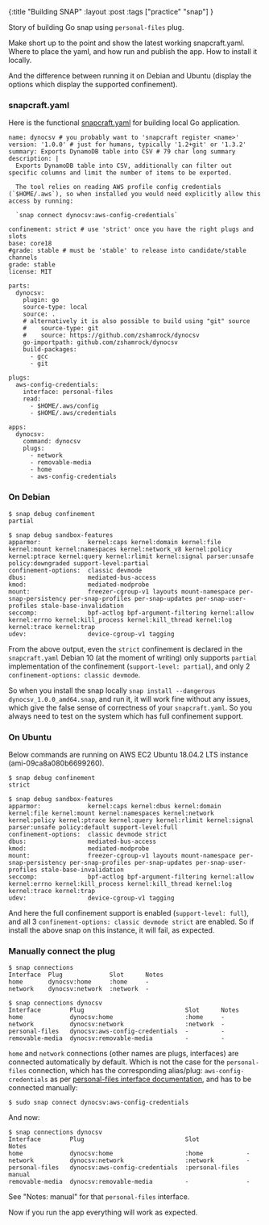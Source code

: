 {:title "Building SNAP"
:layout :post
:tags ["practice" "snap"]
}

Story of building Go snap using `personal-files` plug.

Make short up to the point and show the latest working snapcraft.yaml. Where to place the yaml, and how run and publish the app. How to install it locally.

And the difference between running it on Debian and Ubuntu (display the options which display the supported confinement).

### snapcraft.yaml

Here is the functional [snapcraft.yaml](https://github.com/zshamrock/dynocsv/blob/master/snap/snapcraft.yaml) for building local Go application. 

```
name: dynocsv # you probably want to 'snapcraft register <name>'
version: '1.0.0' # just for humans, typically '1.2+git' or '1.3.2'
summary: Exports DynamoDB table into CSV # 79 char long summary
description: |
  Exports DynamoDB table into CSV, additionally can filter out specific columns and limit the number of items to be exported.

  The tool relies on reading AWS profile config credentials (`$HOME/.aws`), so when installed you would need explicitly allow this access by running:

  `snap connect dynocsv:aws-config-credentials`

confinement: strict # use 'strict' once you have the right plugs and slots
base: core18
#grade: stable # must be 'stable' to release into candidate/stable channels
grade: stable
license: MIT

parts:
  dynocsv:
    plugin: go
    source-type: local
    source: .
    # alternatively it is also possible to build using "git" source
    #    source-type: git
    #    source: https://github.com/zshamrock/dynocsv
    go-importpath: github.com/zshamrock/dynocsv
    build-packages:
      - gcc
      - git

plugs:
  aws-config-credentials:
    interface: personal-files
    read:
      - $HOME/.aws/config
      - $HOME/.aws/credentials

apps:
  dynocsv:
    command: dynocsv
    plugs:
      - network
      - removable-media
      - home
      - aws-config-credentials

```

### On Debian

```
$ snap debug confinement
partial

$ snap debug sandbox-features 
apparmor:             kernel:caps kernel:domain kernel:file kernel:mount kernel:namespaces kernel:network_v8 kernel:policy kernel:ptrace kernel:query kernel:rlimit kernel:signal parser:unsafe policy:downgraded support-level:partial
confinement-options:  classic devmode
dbus:                 mediated-bus-access
kmod:                 mediated-modprobe
mount:                freezer-cgroup-v1 layouts mount-namespace per-snap-persistency per-snap-profiles per-snap-updates per-snap-user-profiles stale-base-invalidation
seccomp:              bpf-actlog bpf-argument-filtering kernel:allow kernel:errno kernel:kill_process kernel:kill_thread kernel:log kernel:trace kernel:trap
udev:                 device-cgroup-v1 tagging

```

From the above output, even the `strict` confinement is declared in the `snapcraft.yaml` Debian 10 (at the moment of writing) only supports `partial` implementation of the confinement (`support-level: partial`), and only 2 `confinement-options: classic devmode`.

So when you install the snap locally `snap install --dangerous dynocsv_1.0.0_amd64.snap`, and run it, it will work fine without any issues, which give the false sense of correctness of your `snapcraft.yaml`. So you always need to test on the system which has full confinement support.

### On Ubuntu

Below commands are running on AWS EC2 Ubuntu 18.04.2 LTS instance (ami-09ca8a080b6699260).

```
$ snap debug confinement 
strict

$ snap debug sandbox-features 
apparmor:             kernel:caps kernel:dbus kernel:domain kernel:file kernel:mount kernel:namespaces kernel:network kernel:policy kernel:ptrace kernel:query kernel:rlimit kernel:signal parser:unsafe policy:default support-level:full
confinement-options:  classic devmode strict
dbus:                 mediated-bus-access
kmod:                 mediated-modprobe
mount:                freezer-cgroup-v1 layouts mount-namespace per-snap-persistency per-snap-profiles per-snap-updates per-snap-user-profiles stale-base-invalidation
seccomp:              bpf-actlog bpf-argument-filtering kernel:allow kernel:errno kernel:kill_process kernel:kill_thread kernel:log kernel:trace kernel:trap
udev:                 device-cgroup-v1 tagging
```

And here the full confinement support is enabled (`support-level: full`), and all 3 `confinement-options: classic devmode strict` are enabled. So if install the above snap on this instance, it will fail, as expected. 

### Manually connect the plug


```
$ snap connections
Interface  Plug             Slot      Notes
home       dynocsv:home     :home     -
network    dynocsv:network  :network  -
```

```
$ snap connections dynocsv
Interface        Plug                            Slot      Notes
home             dynocsv:home                    :home     -
network          dynocsv:network                 :network  -
personal-files   dynocsv:aws-config-credentials  -         -
removable-media  dynocsv:removable-media         -         -
```

`home` and `network` connections (other names are plugs, interfaces) are connected automatically by default. Which is not the case for the `personal-files` connection, which has the corresponding alias/plug: `aws-config-credentials` as per [personal-files interface documentation](https://snapcraft.io/docs/personal-files-interface), and has to be connected manually:

```
$ sudo snap connect dynocsv:aws-config-credentials
```

And now:

```
$ snap connections dynocsv
Interface        Plug                            Slot             Notes
home             dynocsv:home                    :home            -
network          dynocsv:network                 :network         -
personal-files   dynocsv:aws-config-credentials  :personal-files  manual
removable-media  dynocsv:removable-media         -                -
```

See "Notes: manual" for that `personal-files` interface.

Now if you run the app everything will work as expected.
